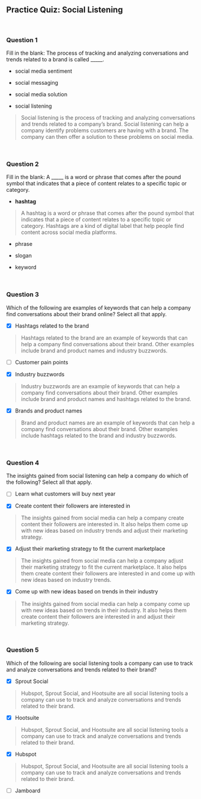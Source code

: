 ## Practice Quiz: Social Listening

<br>

### Question 1

Fill in the blank: The process of tracking and analyzing conversations and trends related to a brand is called _____.

- social media sentiment


- social messaging


- social media solution


- social listening

> Social listening is the process of tracking and analyzing conversations and trends related to a company’s brand. Social listening can help a company identify problems customers are having with a brand. The company can then offer a solution to these problems on social media.

<br>

### Question 2

Fill in the blank: A _____ is a word or phrase that comes after the pound symbol that indicates that a piece of content relates to a specific topic or category.

- **hashtag**

> A hashtag is a word or phrase that comes after the pound symbol that indicates that a piece of content relates to a specific topic or category. Hashtags are a kind of digital label that help people find content across social media platforms.


- phrase


- slogan


- keyword

<br>

### Question 3

Which of the following are examples of keywords that can help a company find conversations about their brand online? Select all that apply.

+ [x] Hashtags related to the brand

> Hashtags related to the brand are an example of keywords that can help a company find conversations about their brand. Other examples include brand and product names and industry buzzwords. 

+ [ ] Customer pain points

+ [x] Industry buzzwords

> Industry buzzwords are an example of keywords that can help a company find conversations about their brand. Other examples include brand and product names and hashtags related to the brand.

+ [x] Brands and product names

> Brand and product names are an example of keywords that can help a company find conversations about their brand. Other examples include hashtags related to the brand and industry buzzwords.

<br>

### Question 4

The insights gained from social listening can help a company do which of the following? Select all that apply.

+ [ ] Learn what customers will buy next year

+ [x] Create content their followers are interested in

> The insights gained from social media can help a company create content their followers are interested in. It also helps them come up with new ideas based on industry trends and adjust their marketing strategy.

+ [x] Adjust their marketing strategy to fit the current marketplace

> The insights gained from social media can help a company adjust their marketing strategy to fit the current marketplace. It also helps them create content their followers are interested in and come up with new ideas based on industry trends.

+ [x] Come up with new ideas based on trends in their industry

> The insights gained from social media can help a company come up with new ideas based on trends in their industry. It also helps them create content their followers are interested in and adjust their marketing strategy.

<br>

### Question 5

Which of the following are social listening tools a company can use to track and analyze conversations and trends related to their brand?

+ [x] Sprout Social

> Hubspot, Sprout Social, and Hootsuite are all social listening tools a company can use to track and analyze conversations and trends related to their brand.

+ [x] Hootsuite

> Hubspot, Sprout Social, and Hootsuite are all social listening tools a company can use to track and analyze conversations and trends related to their brand.

+ [x] Hubspot

> Hubspot, Sprout Social, and Hootsuite are all social listening tools a company can use to track and analyze conversations and trends related to their brand.

+ [ ] Jamboard